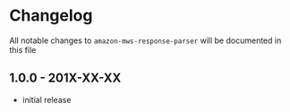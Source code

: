 # Changelog

All notable changes to `amazon-mws-response-parser` will be documented in this file

## 1.0.0 - 201X-XX-XX

- initial release
